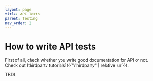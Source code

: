 ```yaml
---
layout: page
title: API Tests
parent: Testing
nav_order: 2
---
```


# How to write API tests

First of all, check whether you write good documentation for API or not. Check out [thirdparty tutorials]({{"/thirdparty" | relative_url}}).

TBDL
